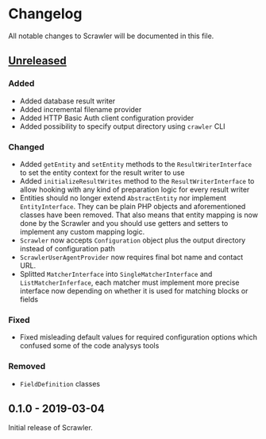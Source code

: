 # Changelog
All notable changes to Scrawler will be documented in this file.

## [Unreleased]
### Added
- Added database result writer
- Added incremental filename provider
- Added HTTP Basic Auth client configuration provider
- Added possibility to specify output directory using `crawler` CLI

### Changed
- Added `getEntity` and `setEntity` methods to the `ResultWriterInterface` to
  set the entity context for the result writer to use
- Added `initializeResultWrites` method to the `ResultWriterInterface` to allow
  hooking with any kind of preparation logic for every result writer
- Entities should no longer extend `AbstractEntity` nor implement `EntityInterface`.
  They can be plain PHP objects and aforementioned classes have been removed. That
  also means that entity mapping is now done by the Scrawler and you should use
  getters and setters to implement any custom mapping logic.
- `Scrawler` now accepts `Configuration` object plus the output directory instead
  of configuration path
- `ScrawlerUserAgentProvider` now requires final bot name and contact URL.
- Splitted `MatcherInterface` into `SingleMatcherInterface` and `ListMatcherInferface`,
  each matcher must implement more precise interface now depending on whether it
  is used for matching blocks or fields

### Fixed
- Fixed misleading default values for required configuration options which confused
  some of the code analysys tools

### Removed  
- `FieldDefinition` classes

## 0.1.0 - 2019-03-04
Initial release of Scrawler.

[Unreleased]: https://github.com/Sobak/scrawler/compare/v0.1.0...develop
